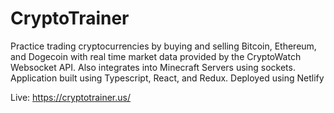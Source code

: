 # CryptoTrainer
Practice trading cryptocurrencies by buying and selling Bitcoin, Ethereum, and Dogecoin with real time market data provided by the CryptoWatch Websocket API. Also integrates into Minecraft Servers using sockets. Application built using Typescript, React, and Redux. Deployed using Netlify

Live: https://cryptotrainer.us/
